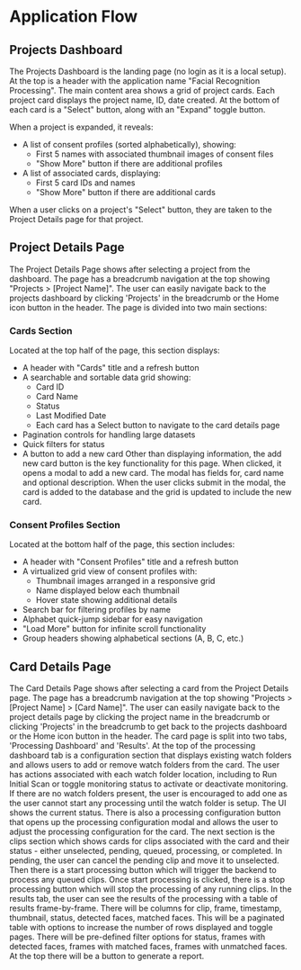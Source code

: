 # Application Flow

## Projects Dashboard

The Projects Dashboard is the landing page (no login as it is a local setup). At the top is a header with the application name "Facial Recognition Processing". The main content area shows a grid of project cards. Each project card displays the project name, ID, date created. At the bottom of each card is a "Select" button, along with an "Expand" toggle button.

When a project is expanded, it reveals:
- A list of consent profiles (sorted alphabetically), showing:
  - First 5 names with associated thumbnail images of consent files
  - "Show More" button if there are additional profiles
- A list of associated cards, displaying:
  - First 5 card IDs and names
  - "Show More" button if there are additional cards

When a user clicks on a project's "Select" button, they are taken to the Project Details page for that project.

## Project Details Page

The Project Details Page shows after selecting a project from the dashboard. The page has a breadcrumb navigation at the top showing "Projects > [Project Name]". The user can easily navigate back to the projects dashboard by clicking 'Projects' in the breadcrumb or the Home icon button in the header. The page is divided into two main sections:

### Cards Section
Located at the top half of the page, this section displays:
- A header with "Cards" title and a refresh button
- A searchable and sortable data grid showing:
  - Card ID
  - Card Name
  - Status
  - Last Modified Date
  - Each card has a Select button to navigate to the card details page
- Pagination controls for handling large datasets
- Quick filters for status
- A button to add a new card
Other than displaying information, the add new card button is the key functionality for this page. When clicked, it opens a modal to add a new card. The modal has fields for, card name and optional description. When the user clicks submit in the modal, the card is added to the database and the grid is updated to include the new card.

### Consent Profiles Section
Located at the bottom half of the page, this section includes:
- A header with "Consent Profiles" title and a refresh button
- A virtualized grid view of consent profiles with:
  - Thumbnail images arranged in a responsive grid
  - Name displayed below each thumbnail
  - Hover state showing additional details
- Search bar for filtering profiles by name
- Alphabet quick-jump sidebar for easy navigation
- "Load More" button for infinite scroll functionality
- Group headers showing alphabetical sections (A, B, C, etc.)

## Card Details Page

The Card Details Page shows after selecting a card from the Project Details page. The page has a breadcrumb navigation at the top showing "Projects > [Project Name] > [Card Name]". The user can easily navigate back to the project details page by clicking the project name in the breadcrumb or clicking 'Projects' in the breadcrumb to get back to the projects dashboard or the Home icon button in the header. The card page is split into two tabs, 'Processing Dashboard' and 'Results'. At the top of the processing dashboard tab is a configuration section that displays existing watch folders and allows users to add or remove watch folders from the card. The user has actions associated with each watch folder location, including to Run Initial Scan or toggle monitoring status to activate or deactivate monitoring. If there are no watch folders present, the user is encouraged to add one as the user cannot start any processing until the watch folder is setup. The UI shows the current status. There is also a processing configuration button that opens up the processing configuration modal and allows the user to adjust the processing configuration for the card. The next section is the clips section which shows cards for clips associated with the card and their status - either unselected, pending, queued, processing, or completed. In pending, the user can cancel the pending clip and move it to unselected. Then there is a start processing button which will trigger the backend to process any queued clips. Once start processing is clicked, there is a stop processing button which will stop the processing of any running clips. In the results tab, the user can see the results of the processing with a table of results frame-by-frame. There will be columns for clip, frame, timestamp, thumbnail, status, detected faces, matched faces. This will be a paginated table with options to increase the number of rows displayed and toggle pages. There will be pre-defined filter options for status, frames with detected faces, frames with matched faces, frames with unmatched faces. At the top there will be a button to generate a report.
